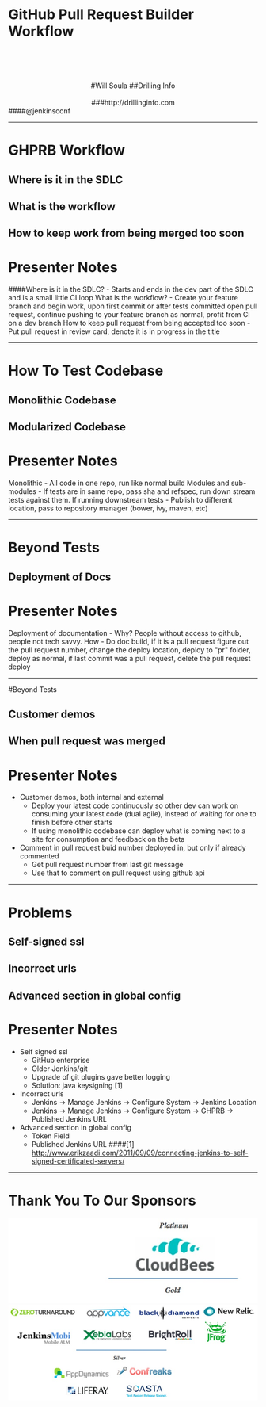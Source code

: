 # GitHub Pull Request Builder<br> Workflow
<br><br><br>
<center>
#Will Soula
##Drilling Info<br><br>
###http://drillinginfo.com<br>
</center>
####@jenkinsconf

---

# GHPRB Workflow

## Where is it in the SDLC
## What is the workflow
## How to keep work from being merged too soon

# Presenter Notes

####Where is it in the SDLC? - Starts and ends in the dev part of the SDLC and is a small little CI loop
What is the workflow? - Create your feature branch and begin work, upon first commit or after tests committed open pull request, continue pushing to your feature branch as normal, profit from CI on a dev branch
How to keep pull request from being accepted too soon - Put pull request in review card, denote it is in progress in the title

---

# How To Test Codebase

## Monolithic Codebase
## Modularized Codebase

# Presenter Notes

Monolithic - All code in one repo, run like normal build
Modules and sub-modules - If tests are in same repo, pass sha and refspec, run down stream tests against them.  If running downstream tests - Publish to different location, pass to repository manager (bower, ivy, maven, etc)

---

# Beyond Tests

## Deployment of Docs

# Presenter Notes

Deployment of documentation - Why?  People without access to github, people not tech savvy.  How - Do doc build, if it is a pull request figure out the pull request number, change the deploy location, deploy to "pr" folder, deploy as normal, if last commit was a pull request, delete the pull request deploy

---

#Beyond Tests

## Customer demos
## When pull request was merged

# Presenter Notes

- Customer demos, both internal and external
    - Deploy your latest code continuously so other dev can work on consuming your latest code (dual agile), instead of waiting for one to finish before other starts
    - If using monolithic codebase can deploy what is coming next to a site for consumption and feedback on the beta
- Comment in pull request buid number deployed in, but only if already commented
    - Get pull request number from last git message
    - Use that to comment on pull request using github api

---

# Problems

## Self-signed ssl
## Incorrect urls
## Advanced section in global config

# Presenter Notes

- Self signed ssl
    - GitHub enterprise
    - Older Jenkins/git
    - Upgrade of git plugins gave better logging
    - Solution: java keysigning [1]
- Incorrect urls
    - Jenkins -> Manage Jenkins -> Configure System -> Jenkins Location
    - Jenkins -> Manage Jenkins -> Configure System -> GHPRB -> Published Jenkins URL
- Advanced section in global config
    - Token Field
    - Published Jenkins URL
####[1] http://www.erikzaadi.com/2011/09/09/connecting-jenkins-to-self-signed-certificated-servers/

---

# Thank You To Our Sponsors
![top](juc-theme/images/end-image-top.jpg)![bottom](juc-theme/images/end-image-bottom.jpg)
